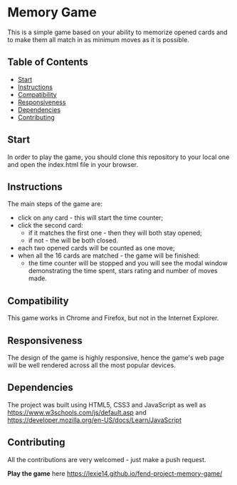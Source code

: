 # Memory Game
This is a simple game based on your ability to memorize opened cards and to make them all match in as minimum moves as it is possible.

## Table of Contents

* [Start](#start)
* [Instructions](#instructions)
* [Compatibility](#contributing)
* [Responsiveness](#contributing)
* [Dependencies](#contributing)
* [Contributing](#contributing)

## Start
In order to play the game, you should clone this repository to your local one and open the index.html file in your browser.

## Instructions

The main steps of the game are:
* click on any card - this will start the time counter;
* click the second card:
  * if it matches the first one - then they will both stay opened;
  * if not - the will be both closed.
* each two opened cards will be counted as one move;
* when all the 16 cards are matched - the game will be finished:
  * the time counter will be stopped and you will see the modal window demonstrating the time spent, stars rating and number of moves made.

## Compatibility
This game works in Chrome and Firefox, but not in the Internet Explorer.

## Responsiveness
The design of the game is highly responsive, hence the game's web page will be well rendered across all the most popular devices.

## Dependencies
The project was built using HTML5, CSS3 and JavaScript as well as https://www.w3schools.com/js/default.asp and https://developer.mozilla.org/en-US/docs/Learn/JavaScript

## Contributing
All the contributions are very welcomed - just make a push request.

**Play the game** here https://lexie14.github.io/fend-project-memory-game/
